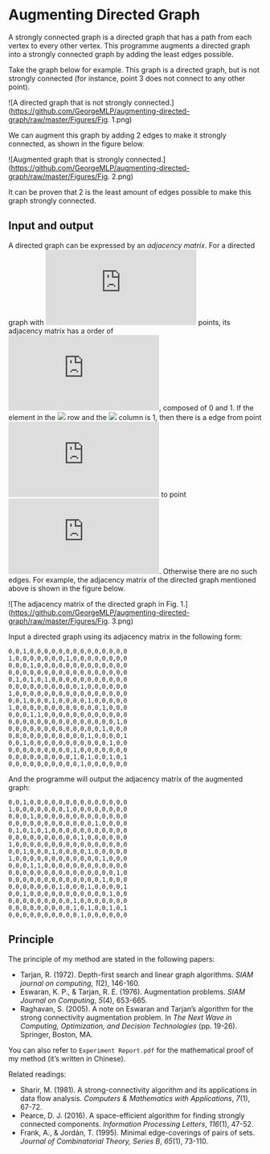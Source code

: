 # Augmenting Directed Graph

A strongly connected graph is a directed graph that has a path from each vertex to every other vertex. This programme augments a directed graph into a strongly connected graph by adding the least edges possible. 

Take the graph below for example. This graph is a directed graph, but is not strongly connected (for instance, point 3 does not connect to any other point). 

![A directed graph that is not strongly connected.](https://github.com/GeorgeMLP/augmenting-directed-graph/raw/master/Figures/Fig. 1.png)

We can augment this graph by adding 2 edges to make it strongly connected, as shown in the figure below. 

![Augmented graph that is strongly connected.](https://github.com/GeorgeMLP/augmenting-directed-graph/raw/master/Figures/Fig. 2.png)

It can be proven that 2 is the least amount of edges possible to make this graph strongly connected. 

## Input and output

A directed graph can be expressed by an *adjacency matrix*. For a directed graph with ![](http://latex.codecogs.com/svg.latex?n) points, its adjacency matrix has a order of ![](http://latex.codecogs.com/svg.latex?n), composed of 0 and 1. If the element in the ![](http://latex.codecogs.com/svg.latex?i\mathrm{th}) row and the ![](http://latex.codecogs.com/svg.latex?j\mathrm{th}) column is 1, then there is a edge from point ![](http://latex.codecogs.com/svg.latex?i) to point ![](http://latex.codecogs.com/svg.latex?j). Otherwise there are no such edges. For example, the adjacency matrix of the directed graph mentioned above is shown in the figure below. 

![The adjacency matrix of the directed graph in Fig. 1.](https://github.com/GeorgeMLP/augmenting-directed-graph/raw/master/Figures/Fig. 3.png)

Input a directed graph using its adjacency matrix in the following form:

```
0,0,1,0,0,0,0,0,0,0,0,0,0,0,0,0,0
1,0,0,0,0,0,0,0,1,0,0,0,0,0,0,0,0
0,0,0,1,0,0,0,0,0,0,0,0,0,0,0,0,0
0,0,0,0,0,0,0,0,0,0,0,0,0,0,0,0,0
0,1,0,1,0,1,0,0,0,0,0,0,0,0,0,0,0
0,0,0,0,0,0,0,0,0,0,1,0,0,0,0,0,0
1,0,0,0,0,0,0,0,0,0,0,0,0,0,0,0,0
0,0,1,0,0,0,1,0,0,0,0,1,0,0,0,0,0
1,0,0,0,0,0,0,0,0,0,0,0,0,1,0,0,0
0,0,0,1,1,0,0,0,0,0,0,0,0,0,0,0,0
0,0,0,0,0,0,0,0,0,0,0,0,0,0,0,1,0
0,0,0,0,0,0,0,0,0,0,0,0,0,1,0,0,0
0,0,0,0,0,0,0,0,0,0,0,1,0,0,0,0,1
0,0,1,0,0,0,0,0,0,0,0,0,0,0,1,0,0
0,0,0,0,0,0,0,0,0,1,0,0,0,0,0,0,0
0,0,0,0,0,0,0,0,0,1,0,1,0,0,1,0,1
0,0,0,0,0,0,0,0,0,0,1,0,0,0,0,0,0
```

And the programme will output the adjacency matrix of the augmented graph:

```
0,0,1,0,0,0,0,0,0,0,0,0,0,0,0,0,0
1,0,0,0,0,0,0,0,1,0,0,0,0,0,0,0,0
0,0,0,1,0,0,0,0,0,0,0,0,0,0,0,0,0
0,0,0,0,0,0,0,0,0,0,0,0,1,0,0,0,0
0,1,0,1,0,1,0,0,0,0,0,0,0,0,0,0,0
0,0,0,0,0,0,0,0,0,0,1,0,0,0,0,0,0
1,0,0,0,0,0,0,0,0,0,0,0,0,0,0,0,0
0,0,1,0,0,0,1,0,0,0,0,1,0,0,0,0,0
1,0,0,0,0,0,0,0,0,0,0,0,0,1,0,0,0
0,0,0,1,1,0,0,0,0,0,0,0,0,0,0,0,0
0,0,0,0,0,0,0,0,0,0,0,0,0,0,0,1,0
0,0,0,0,0,0,0,0,0,0,0,0,0,1,0,0,0
0,0,0,0,0,0,0,1,0,0,0,1,0,0,0,0,1
0,0,1,0,0,0,0,0,0,0,0,0,0,0,1,0,0
0,0,0,0,0,0,0,0,0,1,0,0,0,0,0,0,0
0,0,0,0,0,0,0,0,0,1,0,1,0,0,1,0,1
0,0,0,0,0,0,0,0,0,0,1,0,0,0,0,0,0
```

## Principle

The principle of my method are stated in the following papers:

- Tarjan, R. (1972). Depth-first search and linear graph algorithms. *SIAM journal on computing*, *1*(2), 146-160.
- Eswaran, K. P., & Tarjan, R. E. (1976). Augmentation problems. *SIAM Journal on Computing*, *5*(4), 653-665.
- Raghavan, S. (2005). A note on Eswaran and Tarjan’s algorithm for the strong connectivity augmentation problem. In *The Next Wave in Computing, Optimization, and Decision Technologies* (pp. 19-26). Springer, Boston, MA.

You can also refer to ```Experiment Report.pdf``` for the mathematical proof of my method (it’s written in Chinese). 

Related readings:

- Sharir, M. (1981). A strong-connectivity algorithm and its applications in data flow analysis. *Computers & Mathematics with Applications*, *7*(1), 67-72.
- Pearce, D. J. (2016). A space-efficient algorithm for finding strongly connected components. *Information Processing Letters*, *116*(1), 47-52.
- Frank, A., & Jordán, T. (1995). Minimal edge-coverings of pairs of sets. *Journal of Combinatorial Theory, Series B*, *65*(1), 73-110.
